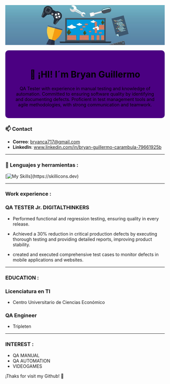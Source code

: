 ![Banner](https://github.com/Bryan717/Bryan717/blob/main/banner.jpg)


<div style="background-color: #4B0082; padding: 20px; border-radius: 10px; text-align: center; color: black;">
  <h1>👋 ¡HI! I´m Bryan Guillermo</h1>
  <p>QA Tester with experience in manual testing and knowledge of automation. Committed to ensuring software quality by identifying and
documenting defects. Proficient in test management tools and agile methodologies, with strong communication and teamwork.</p>
</div>


### 📫 Contact
- **Correo**: [bryanca717@gmail.com](mailto:bryanca717@gmail.com)
- **LinkedIn**: www.linkedin.com/in/bryan-guillermo-carambula-79661925b

---
### 🚀 Lenguajes y herramientas :
<div id="header" align="left">
  
   [![My Skills](https://skillicons.dev/icons?i=py,postman,github,js,html,css,figma,mysql,mongodb,)](https://skillicons.dev)

---
   ###  Work experience :
   ### QA TESTER Jr. DIGITALTHINKERS
   - Performed functional and regression testing, ensuring
    quality in every release. 
    
   - Achieved a 30% reduction in critical production defects by
    executing thorough testing and providing detailed reports,
    improving product stability.
 - created and executed comprehensive test cases to monitor
      defects in mobile applications and websites.


---
###  EDUCATION :
### Licenciatura en TI
 - Centro Universitario de Ciencias Económico

### QA Engineer
 - Tripleten
---
###  INTEREST :
- QA MANUAL
- QA AUTOMATION
- VIDEOGAMES

</div>
¡Thaks for visit my Github! 🚀
